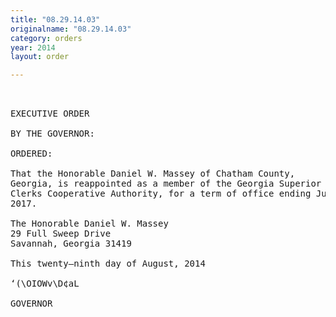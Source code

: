 ```yaml
---
title: "08.29.14.03"
originalname: "08.29.14.03"
category: orders
year: 2014
layout: order

---
```

<pre>
 

EXECUTIVE ORDER

BY THE GOVERNOR:

ORDERED:

That the Honorable Daniel W. Massey of Chatham County,
Georgia, is reappointed as a member of the Georgia Superior Court
Clerks Cooperative Authority, for a term of office ending July 1,
2017.

The Honorable Daniel W. Massey
29 Full Sweep Drive
Savannah, Georgia 31419

This twenty—ninth day of August, 2014

‘(\OIOWv\D¢aL

GOVERNOR

</pre>

